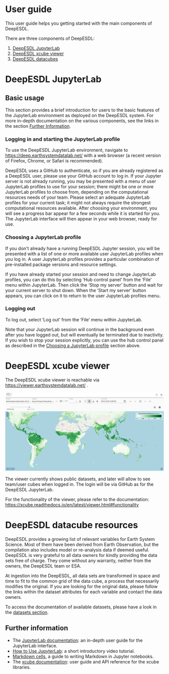# User guide

This user guide helps you getting started with the main components of 
DeepESDL.

There are three components of DeepESDL: 
1. [DeepESDL JupyterLab](#deepesdl-jupyterlab)
2. [DeepESDL xcube viewer](#deepesdl-xcube-viewer)
3. [DeepESDL datacubes](#deepesdl-datacube-resources)


# DeepESDL JupyterLab

## Basic usage

This section provides a brief introduction for users to the basic features of
the JupyterLab environment as deployed on the DeepESDL system. 
For more in-depth documentation on the various components, see the links in the
section [Further Information](#further-information).

### Logging in and starting the JupyterLab profile

To use the DeepESDL JupyterLab environment, navigate to
<https://deep.earthsystemdatalab.net/> with a web browser (a recent version of
Firefox, Chrome, or Safari is recommended).

DeepESDL uses a GitHub to authenticate, so if you are already registered as a 
DeepESDL user, please use your GitHub account to log in. 
If your Jupyter server is not already running, you may be presented
with a menu of user JupyterLab profiles to use for your session; there might be 
one or more JupyterLab profiles to choose from, depending on the computational 
resources needs of your team. Please select an adequate JupyterLab profiles for 
your current task; it might not always require the strongest computational 
resources available.
After choosing your environment, you will see a progress bar appear for a few 
seconds while it is started for you. 
The JupyterLab interface will then appear in your web browser, ready for
use.


### Choosing a JupyterLab profile

If you don't already have a running DeepESDL Jupyter session, you will be 
presented with a list of one or more available user JupyterLab profiles when 
you log in. 
A user JupyterLab profiles provides a particular combination of pre-installed 
package versions and resource settings. 

If you have already started your session and need to change JupyterLab profiles, 
you can do this by selecting ‘Hub control panel’ from the ‘File’ menu within
JupyterLab. Then click the ‘Stop my server’ button and wait for your current
server to shut down. When the ‘Start my server’ button appears, you can click
on it to return to the user JupyterLab profiles menu.

### Logging out

To log out, select ‘Log out’ from the ‘File’ menu within JupyterLab. 

Note that your JupyterLab session will continue in the background even after
you have logged out, but will eventually be terminated due to inactivity. 
If you wish to stop your session explicitly,
you can use the hub control panel as described in the 
[Choosing a JupyterLab profile](#choosing-a-jupyterlab-profile) section above.



# DeepESDL xcube viewer

The DeepESDL xcube viewer is reachable via 
https://viewer.earthsystemdatalab.net/ .

![img.png](../img/xcube-viewer.png)

The viewer currently shows public datasets, and later will allow to see 
team/user cubes when logged in. The login will be via GitHub as for the DeepESDL
JupyterLab. 

For the functionality of the viewer, please refer to the documentation:
https://xcube.readthedocs.io/en/latest/viewer.html#functionality


# DeepESDL datacube resources

DeepESDL provides a growing list of relevant variables for Earth System Science. 
Most of them have been derived from Earth Observation, but the compilation also 
includes model or re-analysis data if deemed useful.
DeepESDL is very grateful to all data owners for kindly providing the data sets 
free of charge. They come without any warranty, neither from the owners, 
the DeepESDL team or ESA.

At ingestion into the DeepESDL, all data sets are transformed in space and time 
to fit to the common grid of the data cube, a process that necessarily modifies 
the original. If you are looking for the original data, please follow the links 
within the dataset attributes for each variable and contact the data owners.

To access the documentation of available datasets, please have a look in the 
[datasets section](../datasets/datasets.md).


## Further information

 - The [JupyterLab documentation](https://jupyterlab.readthedocs.io/):
   an in-depth user guide for the JupyterLab interface.
 - [How to Use JupyterLab](https://www.youtube.com/watch?v=A5YyoCKxEOU):
   a short introductory video tutorial.
 - [Markdown cells](https://jupyter-notebook.readthedocs.io/en/stable/examples/Notebook/Working%20With%20Markdown%20Cells.html),
   a guide to writing Markdown in Jupyter notebooks.
 - The [xcube documentation](https://xcube.readthedocs.io/): user
   guide and API reference for the xcube libraries.
